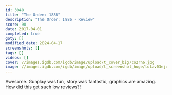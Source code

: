 ```yaml
---
id: 3048
title: "The Order: 1886"
description: "The Order: 1886 - Review"
score: 90
date: 2017-04-01
completed: true
goty: []
modified_date: 2024-04-17
screenshots: []
tags: []
videos: []
cover: //images.igdb.com/igdb/image/upload/t_cover_big/co2rn6.jpg
image: //images.igdb.com/igdb/image/upload/t_screenshot_huge/tolav03ejdksqc5pmpnt.jpg
---
```

Awesome. Gunplay was fun, story was fantastic, graphics are amazing. How did this get such low reviews?!